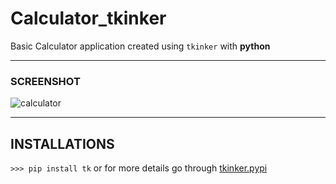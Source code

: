 # Calculator_tkinker
Basic Calculator application created using  `tkinker` with **python**

---
### SCREENSHOT
![calculator](https://user-images.githubusercontent.com/84904193/124069885-98c6a880-da5a-11eb-912e-6a572556fc9f.png)

---
## INSTALLATIONS
`>>> pip install tk` or for more details go through [tkinker.pypi](https://pypi.org/project/tk/)
